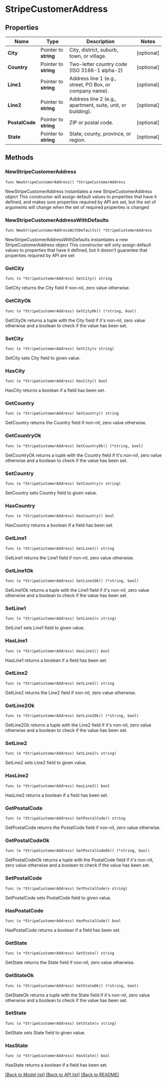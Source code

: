 # StripeCustomerAddress

## Properties

Name | Type | Description | Notes
------------ | ------------- | ------------- | -------------
**City** | Pointer to **string** | City, district, suburb, town, or village. | [optional] 
**Country** | Pointer to **string** | Two-letter country code (ISO 3166-1 alpha-2) | [optional] 
**Line1** | Pointer to **string** | Address line 1 (e.g., street, PO Box, or company name). | [optional] 
**Line2** | Pointer to **string** | Address line 2 (e.g., apartment, suite, unit, or building). | [optional] 
**PostalCode** | Pointer to **string** | ZIP or postal code. | [optional] 
**State** | Pointer to **string** | State, county, province, or region. | [optional] 

## Methods

### NewStripeCustomerAddress

`func NewStripeCustomerAddress() *StripeCustomerAddress`

NewStripeCustomerAddress instantiates a new StripeCustomerAddress object
This constructor will assign default values to properties that have it defined,
and makes sure properties required by API are set, but the set of arguments
will change when the set of required properties is changed

### NewStripeCustomerAddressWithDefaults

`func NewStripeCustomerAddressWithDefaults() *StripeCustomerAddress`

NewStripeCustomerAddressWithDefaults instantiates a new StripeCustomerAddress object
This constructor will only assign default values to properties that have it defined,
but it doesn't guarantee that properties required by API are set

### GetCity

`func (o *StripeCustomerAddress) GetCity() string`

GetCity returns the City field if non-nil, zero value otherwise.

### GetCityOk

`func (o *StripeCustomerAddress) GetCityOk() (*string, bool)`

GetCityOk returns a tuple with the City field if it's non-nil, zero value otherwise
and a boolean to check if the value has been set.

### SetCity

`func (o *StripeCustomerAddress) SetCity(v string)`

SetCity sets City field to given value.

### HasCity

`func (o *StripeCustomerAddress) HasCity() bool`

HasCity returns a boolean if a field has been set.

### GetCountry

`func (o *StripeCustomerAddress) GetCountry() string`

GetCountry returns the Country field if non-nil, zero value otherwise.

### GetCountryOk

`func (o *StripeCustomerAddress) GetCountryOk() (*string, bool)`

GetCountryOk returns a tuple with the Country field if it's non-nil, zero value otherwise
and a boolean to check if the value has been set.

### SetCountry

`func (o *StripeCustomerAddress) SetCountry(v string)`

SetCountry sets Country field to given value.

### HasCountry

`func (o *StripeCustomerAddress) HasCountry() bool`

HasCountry returns a boolean if a field has been set.

### GetLine1

`func (o *StripeCustomerAddress) GetLine1() string`

GetLine1 returns the Line1 field if non-nil, zero value otherwise.

### GetLine1Ok

`func (o *StripeCustomerAddress) GetLine1Ok() (*string, bool)`

GetLine1Ok returns a tuple with the Line1 field if it's non-nil, zero value otherwise
and a boolean to check if the value has been set.

### SetLine1

`func (o *StripeCustomerAddress) SetLine1(v string)`

SetLine1 sets Line1 field to given value.

### HasLine1

`func (o *StripeCustomerAddress) HasLine1() bool`

HasLine1 returns a boolean if a field has been set.

### GetLine2

`func (o *StripeCustomerAddress) GetLine2() string`

GetLine2 returns the Line2 field if non-nil, zero value otherwise.

### GetLine2Ok

`func (o *StripeCustomerAddress) GetLine2Ok() (*string, bool)`

GetLine2Ok returns a tuple with the Line2 field if it's non-nil, zero value otherwise
and a boolean to check if the value has been set.

### SetLine2

`func (o *StripeCustomerAddress) SetLine2(v string)`

SetLine2 sets Line2 field to given value.

### HasLine2

`func (o *StripeCustomerAddress) HasLine2() bool`

HasLine2 returns a boolean if a field has been set.

### GetPostalCode

`func (o *StripeCustomerAddress) GetPostalCode() string`

GetPostalCode returns the PostalCode field if non-nil, zero value otherwise.

### GetPostalCodeOk

`func (o *StripeCustomerAddress) GetPostalCodeOk() (*string, bool)`

GetPostalCodeOk returns a tuple with the PostalCode field if it's non-nil, zero value otherwise
and a boolean to check if the value has been set.

### SetPostalCode

`func (o *StripeCustomerAddress) SetPostalCode(v string)`

SetPostalCode sets PostalCode field to given value.

### HasPostalCode

`func (o *StripeCustomerAddress) HasPostalCode() bool`

HasPostalCode returns a boolean if a field has been set.

### GetState

`func (o *StripeCustomerAddress) GetState() string`

GetState returns the State field if non-nil, zero value otherwise.

### GetStateOk

`func (o *StripeCustomerAddress) GetStateOk() (*string, bool)`

GetStateOk returns a tuple with the State field if it's non-nil, zero value otherwise
and a boolean to check if the value has been set.

### SetState

`func (o *StripeCustomerAddress) SetState(v string)`

SetState sets State field to given value.

### HasState

`func (o *StripeCustomerAddress) HasState() bool`

HasState returns a boolean if a field has been set.


[[Back to Model list]](../README.md#documentation-for-models) [[Back to API list]](../README.md#documentation-for-api-endpoints) [[Back to README]](../README.md)



